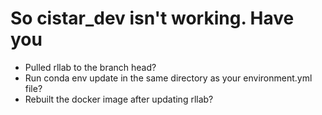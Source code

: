 # So cistar_dev isn't working. Have you

- Pulled rllab to the branch head?
- Run conda env update in the same directory as your environment.yml file?
- Rebuilt the docker image after updating rllab?
